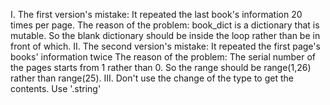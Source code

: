 I.
The first version's mistake: It repeated the last book's information 20 times per page.
The reason of the problem: book_dict is a dictionary that is mutable. So the blank dictionary should be inside the loop rather than be in front of which.
II.
The second version's mistake: It repeated the first page's books' information twice
The reason of the problem: The serial number of the pages starts from 1 rather than 0. So the range should be range(1,26) rather than range(25).
III.
Don't use the change of the type to get the contents. Use '.string'